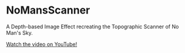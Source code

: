 # NoMansScanner
A Depth-based Image Effect recreating the Topographic Scanner of No Man's Sky.

[Watch the video on YouTube!](http://www.youtube.com/watch?v=OKoNp2RqE9A)
